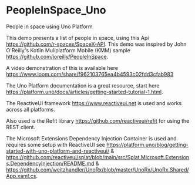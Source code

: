 # PeopleInSpace_Uno
People in space using Uno Platform

This demo presents a list of people in space, using this Api https://github.com/r-spacex/SpaceX-API. This demo was inspired by John O'Reilly's Kotlin Muliplatform Mobile (KMM) sample https://github.com/joreilly/PeopleInSpace.

A video demonstration of this is available here https://www.loom.com/share/f962103765ea4b4593c02fdd3cfab983

The Uno Platform documentation is a great resource, start here https://platform.uno/docs/articles/getting-started-tutorial-1.html.

The ReactiveUI framework https://www.reactiveui.net is used and works across all platforms.

Also used is the Refit library https://github.com/reactiveui/refit for using the REST client.

The Microsoft Extensions Dependency Injection Container is used and requires some setup with ReactiveUI see https://platform.uno/blog/getting-started-with-uno-platform-and-reactiveui/ & https://github.com/reactiveui/splat/blob/main/src/Splat.Microsoft.Extensions.DependencyInjection/README.md & https://github.com/weitzhandler/UnoRx/blob/master/UnoRx/UnoRx.Shared/App.xaml.cs.
